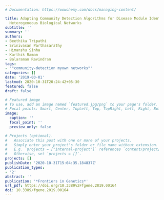 ```yaml
---
# Documentation: https://wowchemy.com/docs/managing-content/

title: Adapting Community Detection Algorithms for Disease Module Identification in
  Heterogeneous Biological Networks
subtitle: ''
summary: ''
authors:
- Beethika Tripathi
- Srinivasan Parthasarathy
- Himanshu Sinha
- Karthik Raman
- Balaraman Ravindran
tags:
- '"community-detection myown networks"'
categories: []
date: '2019-03-01'
lastmod: 2020-10-31T20:24:42+05:30
featured: false
draft: false

# Featured image
# To use, add an image named `featured.jpg/png` to your page's folder.
# Focal points: Smart, Center, TopLeft, Top, TopRight, Left, Right, BottomLeft, Bottom, BottomRight.
image:
  caption: ''
  focal_point: ''
  preview_only: false

# Projects (optional).
#   Associate this post with one or more of your projects.
#   Simply enter your project's folder or file name without extension.
#   E.g. `projects = ["internal-project"]` references `content/project/deep-learning/index.md`.
#   Otherwise, set `projects = []`.
projects: []
publishDate: '2020-10-31T15:04:35.184837Z'
publication_types:
- '2'
abstract: ''
publication: '*Frontiers in Genetics*'
url_pdf: https://doi.org/10.3389%2Ffgene.2019.00164
doi: 10.3389/fgene.2019.00164
---
```

